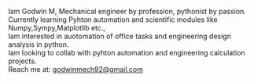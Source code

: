 Iam Godwin M, Mechanical engineer by profession, pythonist by passion.\
Currently learning Pyhton automation and scientific modules like Numpy,Sympy,Matplotlib etc., \
Iam interested in auotomation of office tasks and engineering design analysis in python. \
Iam looking to collab with pyhton automation and engineering calculation projects. \
Reach me at: godwinmech92@gmail.com
